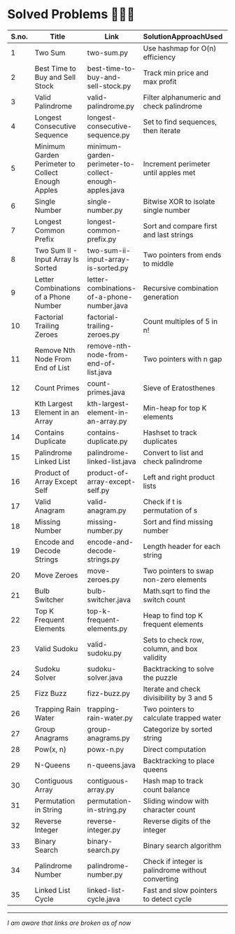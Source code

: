 # Solved Problems 🧑🏻‍💻
| S.no. | Title                                             | Link                                                   | SolutionApproachUsed                              | DataStructuresUsed | Level(Hard/Med/Easy) |
| ----- | ------------------------------------------------- | ------------------------------------------------------ | ------------------------------------------------- | ------------------ | -------------------- |
| 1     | Two Sum                                           | two-sum.py                                             | Use hashmap for O(n) efficiency                   | Hash Map           | Easy                 |
| 2     | Best Time to Buy and Sell Stock                   | best-time-to-buy-and-sell-stock.py                     | Track min price and max profit                    | Array              | Easy                 |
| 3     | Valid Palindrome                                  | valid-palindrome.py                                    | Filter alphanumeric and check palindrome          | String             | Easy                 |
| 4     | Longest Consecutive Sequence                      | longest-consecutive-sequence.py                        | Set to find sequences, then iterate               | Set                | Hard                 |
| 5     | Minimum Garden Perimeter to Collect Enough Apples | minimum-garden-perimeter-to-collect-enough-apples.java | Increment perimeter until apples met              | Math               | Medium               |
| 6     | Single Number                                     | single-number.py                                       | Bitwise XOR to isolate single number              | Bit Manipulation   | Easy                 |
| 7     | Longest Common Prefix                             | longest-common-prefix.py                               | Sort and compare first and last strings           | Array              | Easy                 |
| 8     | Two Sum II - Input Array Is Sorted                | two-sum-ii-input-array-is-sorted.py                    | Two pointers from ends to middle                  | Array              | Medium               |
| 9     | Letter Combinations of a Phone Number             | letter-combinations-of-a-phone-number.java             | Recursive combination generation                  | String, Recursion  | Medium               |
| 10    | Factorial Trailing Zeroes                         | factorial-trailing-zeroes.py                           | Count multiples of 5 in n!                        | Math               | Easy                 |
| 11    | Remove Nth Node From End of List                  | remove-nth-node-from-end-of-list.java                  | Two pointers with n gap                           | Linked List        | Medium               |
| 12    | Count Primes                                      | count-primes.java                                      | Sieve of Eratosthenes                             | Array              | Easy                 |
| 13    | Kth Largest Element in an Array                   | kth-largest-element-in-an-array.py                     | Min-heap for top K elements                       | Heap               | Medium               |
| 14    | Contains Duplicate                                | contains-duplicate.py                                  | Hashset to track duplicates                       | Hash Set           | Easy                 |
| 15    | Palindrome Linked List                            | palindrome-linked-list.java                            | Convert to list and check palindrome              | Linked List        | Easy                 |
| 16    | Product of Array Except Self                      | product-of-array-except-self.py                        | Left and right product lists                      | Array              | Medium               |
| 17    | Valid Anagram                                     | valid-anagram.py                                       | Check if t is permutation of s                    | Hash Map           | Easy                 |
| 18    | Missing Number                                    | missing-number.py                                      | Sort and find missing number                      | Math               | Easy                 |
| 19    | Encode and Decode Strings                         | encode-and-decode-strings.py                           | Length header for each string                     | String             | Medium               |
| 20    | Move Zeroes                                       | move-zeroes.py                                         | Two pointers to swap non-zero elements            | Array              | Easy                 |
| 21    | Bulb Switcher                                     | bulb-switcher.java                                     | Math.sqrt to find the switch count                | Math               | Medium               |
| 22    | Top K Frequent Elements                           | top-k-frequent-elements.py                             | Heap to find top K frequent elements              | Heap               | Medium               |
| 23    | Valid Sudoku                                      | valid-sudoku.py                                        | Sets to check row, column, and box validity       | Hash Set           | Medium               |
| 24    | Sudoku Solver                                     | sudoku-solver.java                                     | Backtracking to solve the puzzle                  | Backtracking       | Hard                 |
| 25    | Fizz Buzz                                         | fizz-buzz.py                                           | Iterate and check divisibility by 3 and 5         | Array              | Easy                 |
| 26    | Trapping Rain Water                               | trapping-rain-water.py                                 | Two pointers to calculate trapped water           | Array              | Hard                 |
| 27    | Group Anagrams                                    | group-anagrams.py                                      | Categorize by sorted string                       | Hash Map           | Medium               |
| 28    | Pow(x, n)                                         | powx-n.py                                              | Direct computation                                | Math               | Medium               |
| 29    | N-Queens                                          | n-queens.java                                          | Backtracking to place queens                      | Backtracking       | Hard                 |
| 30    | Contiguous Array                                  | contiguous-array.py                                    | Hash map to track count balance                   | Hash Map           | Medium               |
| 31    | Permutation in String                             | permutation-in-string.py                               | Sliding window with character count               | Hash Map           | Medium               |
| 32    | Reverse Integer                                   | reverse-integer.py                                     | Reverse digits of the integer                     | Math               | Easy                 |
| 33    | Binary Search                                     | binary-search.py                                       | Binary search algorithm                           | Array              | Easy                 |
| 34    | Palindrome Number                                 | palindrome-number.py                                   | Check if integer is palindrome without converting | Math               | Easy                 |
| 35    | Linked List Cycle                                 | linked-list-cycle.java                                 | Fast and slow pointers to detect cycle            | Linked List        | Easy                 |

---
*I am aware that links are broken as of now*
